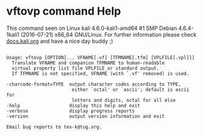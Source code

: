# vftovp command Help
 
 This command seen on Linux kali 4.6.0-kali1-amd64 #1 SMP Debian 4.6.4-1kali1 (2016-07-21) x86_64 GNU/Linux. For further information please check [docs.kali.org](docs.kali.org) and have a nice day buddy ;) 

~~~

Usage: vftovp [OPTION]... VFNAME[.vf] [TFMNAME[.tfm] [VPLFILE[.vpl]]]
  Translate VFNAME and companion TFMNAME to human-readable
  virtual property list file VPLFILE or standard output.
  If TFMNAME is not specified, VFNAME (with `.vf' removed) is used.

-charcode-format=TYPE  output character codes according to TYPE,
                        either `octal' or `ascii'; default is ascii for
                        letters and digits, octal for all else
-help                  display this help and exit
-verbose               display progress reports
-version               output version information and exit

Email bug reports to tex-k@tug.org.

~~~
